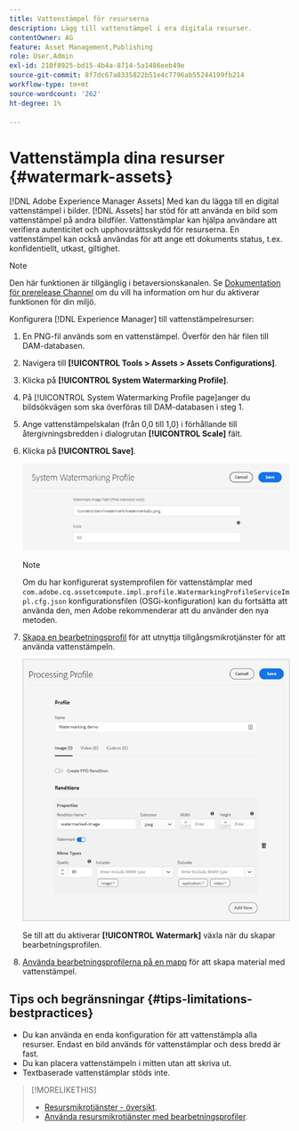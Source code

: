 ```yaml
---
title: Vattenstämpel för resurserna
description: Lägg till vattenstämpel i era digitala resurser.
contentOwner: AG
feature: Asset Management,Publishing
role: User,Admin
exl-id: 210f8925-bd15-4b4a-8714-5a1486eeb49e
source-git-commit: 8f7dc67a8335822b51e4c7796ab55244199fb214
workflow-type: tm+mt
source-wordcount: '262'
ht-degree: 1%

---
```


# Vattenstämpla dina resurser {#watermark-assets}

[!DNL Adobe Experience Manager Assets] Med kan du lägga till en digital vattenstämpel i bilder. [!DNL Assets] har stöd för att använda en bild som vattenstämpel på andra bildfiler. Vattenstämplar kan hjälpa användare att verifiera autenticitet och upphovsrättsskydd för resurserna. En vattenstämpel kan också användas för att ange ett dokuments status, t.ex. konfidentiellt, utkast, giltighet.

>[!NOTE]
>
>Den här funktionen är tillgänglig i betaversionskanalen. Se [Dokumentation för prerelease Channel](https://experienceleague.adobe.com/docs/experience-manager-cloud-service/content/release-notes/prerelease.html?lang=en#enable-prerelease) om du vill ha information om hur du aktiverar funktionen för din miljö.

Konfigurera [!DNL Experience Manager] till vattenstämpelresurser:

1. En PNG-fil används som en vattenstämpel. Överför den här filen till DAM-databasen.

1. Navigera till **[!UICONTROL Tools > Assets > Assets Configurations]**.

1. Klicka på **[!UICONTROL System Watermarking Profile]**.

1. På [!UICONTROL System Watermarking Profile page]anger du bildsökvägen som ska överföras till DAM-databasen i steg 1.

1. Ange vattenstämpelskalan (från 0,0 till 1,0) i förhållande till återgivningsbredden i dialogrutan **[!UICONTROL Scale]** fält.

1. Klicka på **[!UICONTROL Save]**.

   ![Identifierare för resursduplicering](assets/system-watermarking-profile.png)

   >[!NOTE]
   >
   >Om du har konfigurerat systemprofilen för vattenstämplar med `com.adobe.cq.assetcompute.impl.profile.WatermarkingProfileServiceImpl.cfg.json` konfigurationsfilen (OSGi-konfiguration) kan du fortsätta att använda den, men Adobe rekommenderar att du använder den nya metoden.


1. [Skapa en bearbetningsprofil](/help/assets/asset-microservices-configure-and-use.md#create-custom-profile) för att utnyttja tillgångsmikrotjänster för att använda vattenstämpeln.

   ![Resursbearbetningsprofil för att skapa vattenstämpel](assets/watermark-processing-profile.png)

   Se till att du aktiverar **[!UICONTROL Watermark]** växla när du skapar bearbetningsprofilen.

1. [Använda bearbetningsprofilerna på en mapp](/help/assets/asset-microservices-configure-and-use.md#use-profiles) för att skapa material med vattenstämpel.

## Tips och begränsningar {#tips-limitations-bestpractices}

* Du kan använda en enda konfiguration för att vattenstämpla alla resurser. Endast en bild används för vattenstämplar och dess bredd är fast.
* Du kan placera vattenstämpeln i mitten utan att skriva ut.
* Textbaserade vattenstämplar stöds inte.

>[!MORELIKETHIS]
>
>* [Resursmikrotjänster - översikt](/help/assets/asset-microservices-overview.md).
>* [Använda resursmikrotjänster med bearbetningsprofiler](/help/assets/asset-microservices-configure-and-use.md).

